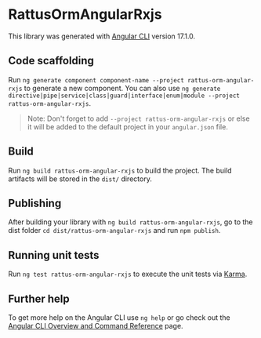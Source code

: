 # RattusOrmAngularRxjs

This library was generated with [Angular CLI](https://github.com/angular/angular-cli) version 17.1.0.

## Code scaffolding

Run `ng generate component component-name --project rattus-orm-angular-rxjs` to generate a new component. You can also use `ng generate directive|pipe|service|class|guard|interface|enum|module --project rattus-orm-angular-rxjs`.
> Note: Don't forget to add `--project rattus-orm-angular-rxjs` or else it will be added to the default project in your `angular.json` file. 

## Build

Run `ng build rattus-orm-angular-rxjs` to build the project. The build artifacts will be stored in the `dist/` directory.

## Publishing

After building your library with `ng build rattus-orm-angular-rxjs`, go to the dist folder `cd dist/rattus-orm-angular-rxjs` and run `npm publish`.

## Running unit tests

Run `ng test rattus-orm-angular-rxjs` to execute the unit tests via [Karma](https://karma-runner.github.io).

## Further help

To get more help on the Angular CLI use `ng help` or go check out the [Angular CLI Overview and Command Reference](https://angular.io/cli) page.
